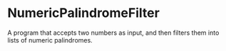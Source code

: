 # NumericPalindromeFilter
A program that accepts two numbers as input, and then filters them into lists of numeric palindromes.
